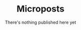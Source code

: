 <script context="module">
    export const prerender = true;
</script>

<script>
  import Header from "$lib/components/SEO/index.svelte"
</script>


<Header
	slug="/"
	title="Microposts"
	metadescription="Read tiny (tweets alike) publications that encapsulate thoughts, opinions, ideas, and reflections."/>

  
# Microposts

There's nothing published here yet